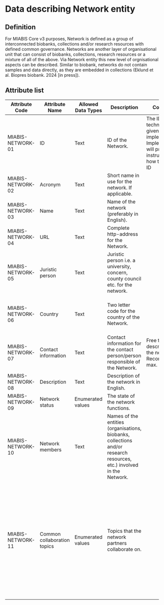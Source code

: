 # Data describing Network entity

## Definition

For MIABIS Core v3 purposes, Network is defined as a group of interconnected biobanks, collections and/or research resources with defined common governance. Networks are another layer of organisational unit that can consist of biobanks, collections, research resources or a mixture of all of the above. Via Network entity this new level of orgnisational aspects can be described. Similar to biobank, networks do not contain samples and data directly, as they are embedded in collections (Eklund et al. Biopres biobank. 2024 [in press]). 

## Attribute list

|Attribute Code | Attribute Name | Allowed Data Types | Description | Constraints | Allowed Values | Cardinality
|---|---|---|---|---|---|---|
|MIABIS-NETWORK-01| ID| Text| ID of the Network.| The ID is technical and given by the implementation. Implementation will provide instructions on how to form the ID||1
|MIABIS-NETWORK-02| Acronym| Text| Short name in use for the network. If applicable.||| 0..1
|MIABIS-NETWORK-03| Name| Text| Name of the network (preferably in English).|||1
|MIABIS-NETWORK-04| URL| Text| Complete http-address for the Network.||| 0..1
|MIABIS-NETWORK-05| Juristic person| Text| Juristic person i.e. a university, concern, county council etc. for the network.|||1
|MIABIS-NETWORK-06| Country| Text| Two letter code for the country of the Network.||ISO-standard 3166 alpha2. In the Network component multiple values are allowed|1..n
|MIABIS-NETWORK-07| Contact information| Text| Contact information for the contact person/person responsible of the Network.|Free text description of the network. Recommendation max. 2000 char.| (Structured attribute) [MIABIS-NETWORK-07](https://github.com/BBMRI-ERIC/miabis/blob/master/Structured-data-and-lists.md#contact-information).| 1
|MIABIS-NETWORK-08| Description| Text| Description of the network in English.||| 0..1
|MIABIS-NETWORK-09| Network status| Enumerated values| The state of the network functions.|| Active, Ended, Other| 1
|MIABIS-NETWORK-10| Network members| Text| Names of the entities (organisations, biobanks, collections and/or research resources, etc.) involved in the Network.||| 0..1
|MIABIS-NETWORK-11| Common collaboration topics| Enumerated values| Topics that the network partners collaborate on.||Common charter, Common SOPs, Common data access policy, Common sample access, policy, Common MTA, Common image access policy, Common image MTA, Common representation, Common URL, Other.|0..n
